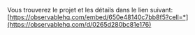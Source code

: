 Vous trouverez le projet et les détails dans le lien suivant: [https://observablehq.com/embed/650e48140c7bb8f5?cell=*](https://observablehq.com/d/0265d280bc81e176)
